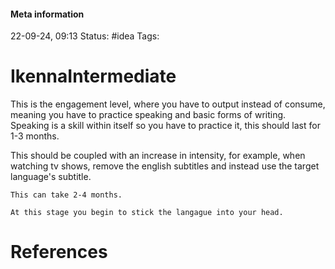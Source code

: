 #### Meta information
22-09-24, 09:13
Status: #idea
Tags: 





# IkennaIntermediate
This is the engagement level, where you have to output instead of consume, meaning you have to practice speaking and basic forms of writing. Speaking is a skill within itself so you have to practice it, this should last for 1-3 months.

This should be coupled with an increase in intensity, for example, when watching tv shows, remove the english subtitles and instead use the target language's subtitle.

```ad-important
This can take 2-4 months.

At this stage you begin to stick the langague into your head.
```






# References
